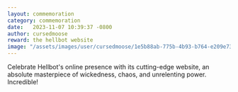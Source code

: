 ```yaml
---
layout: commemoration
category: commemoration
date:   2023-11-07 10:39:37 -0800
author: cursedmoose
reward: the hellbot website
image: "/assets/images/user/cursedmoose/1e5b88ab-775b-4b93-b764-e209e73fc5b2.png"
---
```

Celebrate Hellbot's online presence with its cutting-edge website, an absolute masterpiece of wickedness, chaos, and unrelenting power. Incredible!